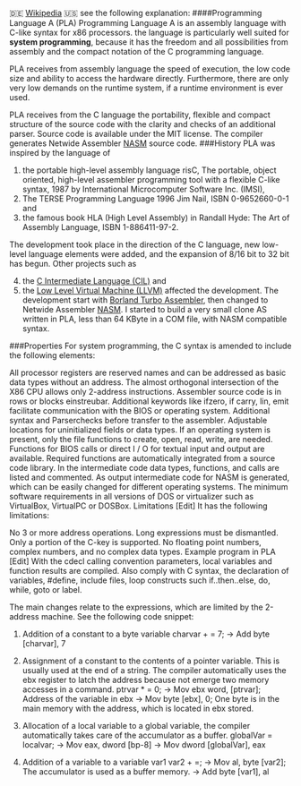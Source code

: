 :de: [Wikipedia](http://de.wikipedia.org/wiki/Programming_language_A)
:us: see the following explanation:
####Programming Language A (PLA) 
Programming Language A is an assembly language with C-like syntax for x86 processors. the language is particularly well suited for **system programming**, because it has the freedom and all possibilities from assembly and the compact notation of the C programming language.

PLA receives from assembly language the speed of execution, the low code size and ability to access the hardware directly. Furthermore, there are only very low demands on the runtime system, if a runtime environment is ever used.

PLA receives from the C language the portability, flexible and compact structure of the source code with the clarity and checks of an additional parser. Source code is available under the MIT license. The  compiler generates Netwide Assembler [NASM](http://www.nasm.us) source code.
###History
PLA was inspired by the language of 

1. the portable high-level assembly language risC, The portable, object oriented, high-level assembler programming tool with a flexible C-like syntax, 1987 by International Microcomputer Software Inc. (IMSI), 
2. The TERSE Programming Language 1996 Jim Nail, ISBN 0-9652660-0-1 and 
3. the famous book HLA (High Level Assembly) in Randall Hyde: The Art of Assembly Language, ISBN 1-886411-97-2. 

The development took place in the direction of the C language, new low-level language elements were added, and the expansion of 8/16 bit to 32 bit has begun. Other projects such as 

4. the [C Intermediate Language (CIL)](http://www.eecs.berkeley.edu/~necula/cil/) and 
5. the [Low Level Virtual Machine (LLVM)](http://llvm.org) affected the development. 
The development start with [Borland Turbo Assembler](http://en.wikipedia.org/wiki/Turbo_Assembler), then changed to Netwide Assembler [NASM](http://www.nasm.us). I started to build a very small clone AS written in PLA, less than 64 KByte in a COM file, with NASM compatible syntax.

###Properties
For system programming, the C syntax is amended to include the following elements:

All processor registers are reserved names and can be addressed as basic data types without an address.
The almost orthogonal intersection of the X86 CPU allows only 2-address instructions.
Assembler source code is in rows or blocks einstreubar.
Additional keywords like ifzero, if carry, lin, emit facilitate communication with the BIOS or operating system.
Additional syntax and Parserchecks before transfer to the assembler.
Adjustable locations for uninitialized fields or data types.
If an operating system is present, only the file functions to create, open, read, write, are needed.
Functions for BIOS calls or direct I / O for textual input and output are available.
Required functions are automatically integrated from a source code library.
In the intermediate code data types, functions, and calls are listed and commented.
As output intermediate code for NASM is generated, which can be easily changed for different operating systems.
The minimum software requirements in all versions of DOS or virtualizer such as VirtualBox, VirtualPC or DOSBox.
Limitations [Edit]
It has the following limitations:

No 3 or more address operations. Long expressions must be dismantled.
Only a portion of the C-key is supported.
No floating point numbers, complex numbers, and no complex data types.
Example program in PLA [Edit]
With the cdecl calling convention parameters, local variables and function results are compiled. Also comply with C syntax, the declaration of variables, #define, include files, loop constructs such if..then..else, do, while, goto or label.

The main changes relate to the expressions, which are limited by the 2-address machine. See the following code snippet:

1. Addition of a constant to a byte variable
charvar + = 7;
-> Add byte [charvar], 7

2. Assignment of a constant to the contents of a pointer variable. This is usually used at the end of a string. The compiler automatically uses the ebx register to latch the address because not emerge two memory accesses in a command.
ptrvar * = 0;
-> Mov ebx word, [ptrvar]; Address of the variable in ebx
-> Mov byte [ebx], 0; One byte is in the main memory with the address, which is located in ebx stored.

3. Allocation of a local variable to a global variable, the compiler automatically takes care of the accumulator as a buffer.
globalVar = localvar;
-> Mov eax, dword [bp-8]
-> Mov dword [globalVar], eax

4. Addition of a variable to a variable
var1 var2 + =;
-> Mov al, byte [var2]; The accumulator is used as a buffer memory.
-> Add byte [var1], al

